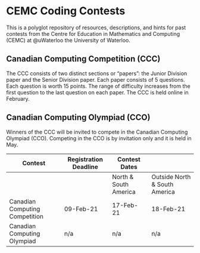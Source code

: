 # CEMC Coding Contests

This is a polyglot repository of resources, descriptions, and hints for past contests from the Centre for Education in Mathematics and Computing (CEMC) at @uWaterloo the University of Waterloo.

## Canadian Computing Competition (CCC)

The CCC consists of two distinct sections or “papers”: the Junior Division paper and the Senior Division paper. Each paper consists of 5 questions. Each question is worth 15 points. The range of difficulty increases from the first question to the last question on each paper. The CCC is held online in February. 

## Canadian Computing Olympiad (CCO)

Winners of the CCC will be invited to compete in the Canadian Computing Olympiad (CCO). Competing in the CCO is by invitation only and it is held in May.

|     Contest                           	|     Registration    Deadline    	|     Contest Dates               	|                                            	|
|---------------------------------------	|---------------------------------	|---------------------------------	|--------------------------------------------	|
|                                       	|                                 	|     North & South    America    	|     Outside    North & South    America    	|
|     Canadian Computing Competition    	|     09-Feb-21                   	|     17-Feb-21                   	|     18-Feb-21                              	|
|     Canadian Computing Olympiad       	|     n/a                         	|     n/a                         	|     n/a                                    	|